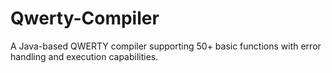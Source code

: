 # Qwerty-Compiler
A Java-based QWERTY compiler supporting 50+ basic functions with error handling and execution capabilities.
